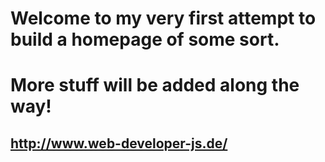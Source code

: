# Welcome to my very first attempt to build a homepage of some sort.

# More stuff will be added along the way!

## http://www.web-developer-js.de/
